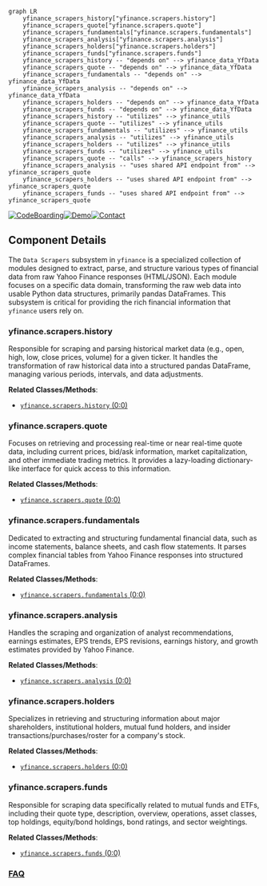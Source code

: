 ```mermaid
graph LR
    yfinance_scrapers_history["yfinance.scrapers.history"]
    yfinance_scrapers_quote["yfinance.scrapers.quote"]
    yfinance_scrapers_fundamentals["yfinance.scrapers.fundamentals"]
    yfinance_scrapers_analysis["yfinance.scrapers.analysis"]
    yfinance_scrapers_holders["yfinance.scrapers.holders"]
    yfinance_scrapers_funds["yfinance.scrapers.funds"]
    yfinance_scrapers_history -- "depends on" --> yfinance_data_YfData
    yfinance_scrapers_quote -- "depends on" --> yfinance_data_YfData
    yfinance_scrapers_fundamentals -- "depends on" --> yfinance_data_YfData
    yfinance_scrapers_analysis -- "depends on" --> yfinance_data_YfData
    yfinance_scrapers_holders -- "depends on" --> yfinance_data_YfData
    yfinance_scrapers_funds -- "depends on" --> yfinance_data_YfData
    yfinance_scrapers_history -- "utilizes" --> yfinance_utils
    yfinance_scrapers_quote -- "utilizes" --> yfinance_utils
    yfinance_scrapers_fundamentals -- "utilizes" --> yfinance_utils
    yfinance_scrapers_analysis -- "utilizes" --> yfinance_utils
    yfinance_scrapers_holders -- "utilizes" --> yfinance_utils
    yfinance_scrapers_funds -- "utilizes" --> yfinance_utils
    yfinance_scrapers_quote -- "calls" --> yfinance_scrapers_history
    yfinance_scrapers_analysis -- "uses shared API endpoint from" --> yfinance_scrapers_quote
    yfinance_scrapers_holders -- "uses shared API endpoint from" --> yfinance_scrapers_quote
    yfinance_scrapers_funds -- "uses shared API endpoint from" --> yfinance_scrapers_quote
```
[![CodeBoarding](https://img.shields.io/badge/Generated%20by-CodeBoarding-9cf?style=flat-square)](https://github.com/CodeBoarding/CodeBoarding)[![Demo](https://img.shields.io/badge/Try%20our-Demo-blue?style=flat-square)](https://www.codeboarding.org/demo)[![Contact](https://img.shields.io/badge/Contact%20us%20-%20contact@codeboarding.org-lightgrey?style=flat-square)](mailto:contact@codeboarding.org)

## Component Details

The `Data Scrapers` subsystem in `yfinance` is a specialized collection of modules designed to extract, parse, and structure various types of financial data from raw Yahoo Finance responses (HTML/JSON). Each module focuses on a specific data domain, transforming the raw web data into usable Python data structures, primarily pandas DataFrames. This subsystem is critical for providing the rich financial information that `yfinance` users rely on.

### yfinance.scrapers.history
Responsible for scraping and parsing historical market data (e.g., open, high, low, close prices, volume) for a given ticker. It handles the transformation of raw historical data into a structured pandas DataFrame, managing various periods, intervals, and data adjustments.


**Related Classes/Methods**:

- <a href="https://github.com/ranaroussi/yfinance/blob/master/yfinance/scrapers/history.py#L0-L0" target="_blank" rel="noopener noreferrer">`yfinance.scrapers.history` (0:0)</a>


### yfinance.scrapers.quote
Focuses on retrieving and processing real-time or near real-time quote data, including current prices, bid/ask information, market capitalization, and other immediate trading metrics. It provides a lazy-loading dictionary-like interface for quick access to this information.


**Related Classes/Methods**:

- <a href="https://github.com/ranaroussi/yfinance/blob/master/yfinance/scrapers/quote.py#L0-L0" target="_blank" rel="noopener noreferrer">`yfinance.scrapers.quote` (0:0)</a>


### yfinance.scrapers.fundamentals
Dedicated to extracting and structuring fundamental financial data, such as income statements, balance sheets, and cash flow statements. It parses complex financial tables from Yahoo Finance responses into structured DataFrames.


**Related Classes/Methods**:

- <a href="https://github.com/ranaroussi/yfinance/blob/master/yfinance/scrapers/fundamentals.py#L0-L0" target="_blank" rel="noopener noreferrer">`yfinance.scrapers.fundamentals` (0:0)</a>


### yfinance.scrapers.analysis
Handles the scraping and organization of analyst recommendations, earnings estimates, EPS trends, EPS revisions, earnings history, and growth estimates provided by Yahoo Finance.


**Related Classes/Methods**:

- <a href="https://github.com/ranaroussi/yfinance/blob/master/yfinance/scrapers/analysis.py#L0-L0" target="_blank" rel="noopener noreferrer">`yfinance.scrapers.analysis` (0:0)</a>


### yfinance.scrapers.holders
Specializes in retrieving and structuring information about major shareholders, institutional holders, mutual fund holders, and insider transactions/purchases/roster for a company's stock.


**Related Classes/Methods**:

- <a href="https://github.com/ranaroussi/yfinance/blob/master/yfinance/scrapers/holders.py#L0-L0" target="_blank" rel="noopener noreferrer">`yfinance.scrapers.holders` (0:0)</a>


### yfinance.scrapers.funds
Responsible for scraping data specifically related to mutual funds and ETFs, including their quote type, description, overview, operations, asset classes, top holdings, equity/bond holdings, bond ratings, and sector weightings.


**Related Classes/Methods**:

- <a href="https://github.com/ranaroussi/yfinance/blob/master/yfinance/scrapers/funds.py#L0-L0" target="_blank" rel="noopener noreferrer">`yfinance.scrapers.funds` (0:0)</a>




### [FAQ](https://github.com/CodeBoarding/GeneratedOnBoardings/tree/main?tab=readme-ov-file#faq)